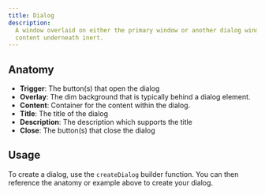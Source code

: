 ```yaml
---
title: Dialog
description:
  A window overlaid on either the primary window or another dialog window, rendering the
  content underneath inert.
---
```


## Anatomy

- **Trigger**: The button(s) that open the dialog
- **Overlay**: The dim background that is typically behind a dialog element.
- **Content**: Container for the content within the dialog.
- **Title**: The title of the dialog
- **Description**: The description which supports the title
- **Close**: The button(s) that close the dialog

## Usage

To create a dialog, use the `createDialog` builder function. You can then reference the
anatomy or example above to create your dialog.
